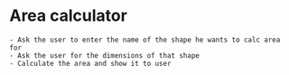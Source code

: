 # Area calculator
    - Ask the user to enter the name of the shape he wants to calc area for
    - Ask the user for the dimensions of that shape
    - Calculate the area and show it to user